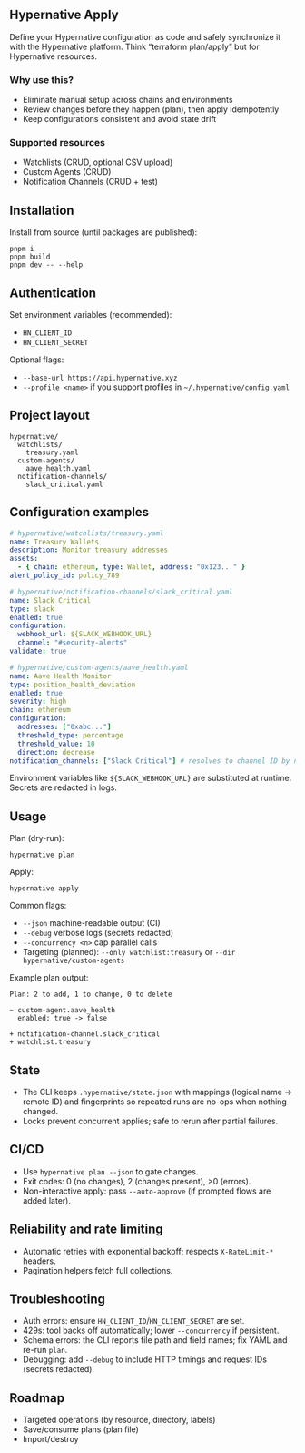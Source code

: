 ## Hypernative Apply

Define your Hypernative configuration as code and safely synchronize it with the Hypernative platform. Think “terraform plan/apply” but for Hypernative resources.

### Why use this?
- Eliminate manual setup across chains and environments
- Review changes before they happen (plan), then apply idempotently
- Keep configurations consistent and avoid state drift

### Supported resources
- Watchlists (CRUD, optional CSV upload)
- Custom Agents (CRUD)
- Notification Channels (CRUD + test)

## Installation
Install from source (until packages are published):
```
pnpm i
pnpm build
pnpm dev -- --help
```

## Authentication
Set environment variables (recommended):
- `HN_CLIENT_ID`
- `HN_CLIENT_SECRET`

Optional flags:
- `--base-url https://api.hypernative.xyz`
- `--profile <name>` if you support profiles in `~/.hypernative/config.yaml`

## Project layout
```
hypernative/
  watchlists/
    treasury.yaml
  custom-agents/
    aave_health.yaml
  notification-channels/
    slack_critical.yaml
```

## Configuration examples
```yaml
# hypernative/watchlists/treasury.yaml
name: Treasury Wallets
description: Monitor treasury addresses
assets:
  - { chain: ethereum, type: Wallet, address: "0x123..." }
alert_policy_id: policy_789
```

```yaml
# hypernative/notification-channels/slack_critical.yaml
name: Slack Critical
type: slack
enabled: true
configuration:
  webhook_url: ${SLACK_WEBHOOK_URL}
  channel: "#security-alerts"
validate: true
```

```yaml
# hypernative/custom-agents/aave_health.yaml
name: Aave Health Monitor
type: position_health_deviation
enabled: true
severity: high
chain: ethereum
configuration:
  addresses: ["0xabc..."]
  threshold_type: percentage
  threshold_value: 10
  direction: decrease
notification_channels: ["Slack Critical"] # resolves to channel ID by name
```

Environment variables like `${SLACK_WEBHOOK_URL}` are substituted at runtime. Secrets are redacted in logs.

## Usage
Plan (dry-run):
```
hypernative plan
```

Apply:
```
hypernative apply
```

Common flags:
- `--json` machine-readable output (CI)
- `--debug` verbose logs (secrets redacted)
- `--concurrency <n>` cap parallel calls
- Targeting (planned): `--only watchlist:treasury` or `--dir hypernative/custom-agents`

Example plan output:
```
Plan: 2 to add, 1 to change, 0 to delete

~ custom-agent.aave_health
  enabled: true -> false

+ notification-channel.slack_critical
+ watchlist.treasury
```

## State
- The CLI keeps `.hypernative/state.json` with mappings (logical name → remote ID) and fingerprints so repeated runs are no-ops when nothing changed.
- Locks prevent concurrent applies; safe to rerun after partial failures.

## CI/CD
- Use `hypernative plan --json` to gate changes.
- Exit codes: 0 (no changes), 2 (changes present), >0 (errors).
- Non-interactive apply: pass `--auto-approve` (if prompted flows are added later).

## Reliability and rate limiting
- Automatic retries with exponential backoff; respects `X-RateLimit-*` headers.
- Pagination helpers fetch full collections.

## Troubleshooting
- Auth errors: ensure `HN_CLIENT_ID`/`HN_CLIENT_SECRET` are set.
- 429s: tool backs off automatically; lower `--concurrency` if persistent.
- Schema errors: the CLI reports file path and field names; fix YAML and re-run `plan`.
- Debugging: add `--debug` to include HTTP timings and request IDs (secrets redacted).

## Roadmap
- Targeted operations (by resource, directory, labels)
- Save/consume plans (plan file)
- Import/destroy
